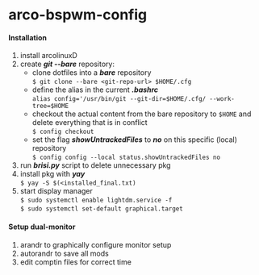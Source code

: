 # arco-bspwm-config


#### Installation

1. install arcolinuxD
2. create ***git --bare*** repository:
    - clone dotfiles into a ***bare*** repository  
    `$ git clone --bare <git-repo-url> $HOME/.cfg`
    - define the alias in the current ***.bashrc***  
    `alias config='/usr/bin/git --git-dir=$HOME/.cfg/ --work-tree=$HOME`
    - checkout the actual content from the bare repository to `$HOME` and delete everything that is in conflict  
    `$ config checkout`
    - set the flag ***showUntrackedFiles*** to ***no*** on this specific (local) repository  
    `$ config config --local status.showUntrackedFiles no`
3. run ***brisi.py*** script to delete unnecessary pkg
4. install pkg with ***yay***  
`$ yay -S $(<installed_final.txt)`
5. start display manager  
`$ sudo systemctl enable lightdm.service -f`  
`$ sudo systemctl set-default graphical.target`




#### Setup dual-monitor

1. arandr to graphically configure monitor setup
2. autorandr to save all mods
3. edit comptin files for correct time

